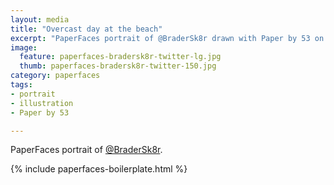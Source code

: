 ```yaml
---
layout: media
title: "Overcast day at the beach"
excerpt: "PaperFaces portrait of @BraderSk8r drawn with Paper by 53 on an iPad."
image: 
  feature: paperfaces-bradersk8r-twitter-lg.jpg
  thumb: paperfaces-bradersk8r-twitter-150.jpg
category: paperfaces
tags: 
- portrait
- illustration
- Paper by 53

---
```


PaperFaces portrait of [@BraderSk8r](http://twitter.com/BraderSk8r).

{% include paperfaces-boilerplate.html %}